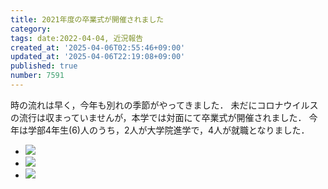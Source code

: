 ```yaml
---
title: 2021年度の卒業式が開催されました
category:
tags: date:2022-04-04, 近況報告
created_at: '2025-04-06T02:55:46+09:00'
updated_at: '2025-04-06T22:19:08+09:00'
published: true
number: 7591
---
```



時の流れは早く，今年も別れの季節がやってきました．
未だにコロナウイルスの流行は収まっていませんが，本学では対面にて卒業式が開催されました．
今年は学部4年生(6)人のうち，2人が大学院進学で，4人が就職となりました．

<div class="img-container">
    <ul class="slider">
        <li><img src="https://img.esa.io/uploads/production/attachments/13979/2025/04/06/148142/9417c8e4-e0c7-465f-a44f-87fd8759fa83.webp"  /></li>
        <li><img src="https://img.esa.io/uploads/production/attachments/13979/2025/04/06/148142/fbaa6ea6-61dc-419b-95d0-98794ef32399.webp"  /></li>
        <li><img src="https://img.esa.io/uploads/production/attachments/13979/2025/04/06/148142/4b688d35-ee3e-4f80-b748-b4d7c84279e0.webp"  /></li>
    </ul>
</div>

